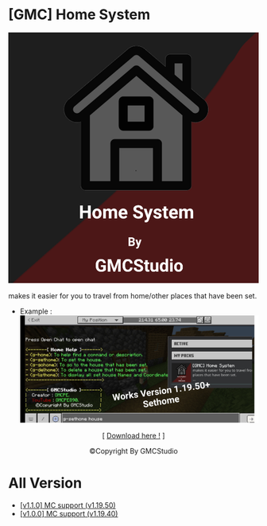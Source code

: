 # [GMC] Home System

![](pack_icon.png?raw=true)

makes it easier for you to travel from home/other places that have been set.

- Example :
![](thumbnail.png?raw=true)

<p align="center">[ <a href="https://karyawan.co.id/m4SucNPHSj">Download here !</a> ]</p>

<p align="center">©Copyright By GMCStudio</p>

# All Version
- <a href="https://karyawan.co.id/m4SucNPHSj">[v1.1.0] MC support (v1.19.50)</a>
- <a href="https://karyawan.co.id/lc5eDEbZH3">[v1.0.0] MC support (v1.19.40)</a>
